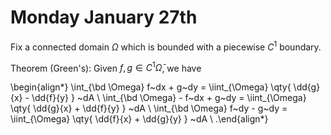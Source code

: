 # Monday January 27th

Fix a connected domain $\Omega$ which is bounded with a piecewise $C^1$ boundary. 

Theorem (Green's):
Given $f, g \in C^1 \bar \Omega$, we have

\begin{align*}
\int_{\bd \Omega} f~dx + g~dy = \iint_{\Omega} \qty{ \dd{g}{x} - \dd{f}{y}  } ~dA \\
\int_{\bd \Omega} - f~dx + g~dy = \iint_{\Omega} \qty{ \dd{g}{x} + \dd{f}{y}  } ~dA \\
\int_{\bd \Omega} f~dy - g~dy = \iint_{\Omega} \qty{ \dd{f}{x} + \dd{g}{y}  } ~dA \\
.\end{align*}

